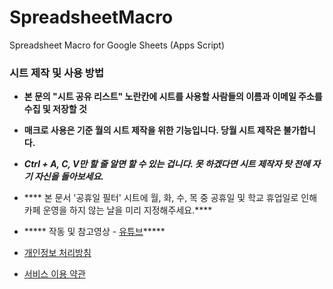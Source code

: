 # SpreadsheetMacro
Spreadsheet Macro for Google Sheets (Apps Script)

### 시트 제작 및 사용 방법

- **본 문의 "시트 공유 리스트" 노란칸에 시트를 사용할 사람들의 이름과 이메일 주소를 수집 및 저장할 것**
- **매크로 사용은 기준 월의 시트 제작을 위한 기능입니다. 당월 시트 제작은 불가합니다.**
- ***Ctrl + A, C, V만 할 줄 알면 할 수 있는 겁니다. 못 하겠다면 시트 제작자 탓 전에 자기 자신을 돌아보세요.***
- **** 본 문서 '공휴일 필터' 시트에 월, 화, 수, 목 중 공휴일 및 학교 휴업일로 인해 카페 운영을 하지 않는 날을 미리 지정해주세요.****
- ***** 작동 및 참고영상 - [유튜브](https://youtu.be/YfI5-G9Svlc)*****

- [개인정보 처리방침](./privacy-policy.md)
- [서비스 이용 약관](./terms-of-service.md)
